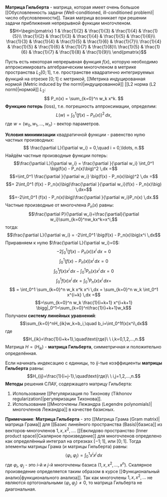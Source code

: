 **Матрица Гильберта** - матрица, которая имеет очень большое [[Обусловленность задачи (Well-conditioned, ill-conditioned problem)|число обусловленности]]. Такая матрица возникает при решении задачи приближения непрерывной функции многочленом.$$H=\begin{pmatrix}
1 & \frac{1}{2} & \frac{1}{3} & \frac{1}{4} & \frac{1}{5}\\
\frac{1}{2} & \frac{1}{3} & \frac{1}{4} & \frac{1}{5} & \frac{1}{6}\\
\frac{1}{3} & \frac{1}{4} & \frac{1}{5} & \frac{1}{6} & \frac{1}{7}\\
\frac{1}{4} & \frac{1}{5} & \frac{1}{6} & \frac{1}{7} & \frac{1}{8}\\
\frac{1}{5} & \frac{1}{6} & \frac{1}{7} & \frac{1}{8} & \frac{1}{9}\\
\end{pmatrix}$$

Пусть есть некоторая непрерывная функция $f(x)$, которую необходимо аппроксимировать алгебраическим многочленом в метрике пространства $L_2[0;1]$, т.е. пространстве квадратично интегрируемых функций на отрезке $[0;1]$ с метрикой, [[Метрика индуцированная нормой (Metric induced by the norm)|индуцированной]] [[L2 норма (L2 norm)|нормой]] $L_2$:$$
P_n(x) = \sum_{k=0}^n w_k x^k.
$$**Функцию потерь** (loss), т.е. погрешность аппроксимации, определим:$$
L(w) = \int_0^1\big(f(x) - P_n(x)\big)^2 \,dx,
$$где $w = (w_0, w_1, \ldots, w_n)$ - вектор параметров. 

**Условия минимизации** квадратичной функции - равенство нулю частных производных:$$
\frac{\partial L}{\partial w_i} = 0,\quad i = 0,\ldots, n.$$Найдём частные производные функции потерь:$$\frac{\partial L}{\partial w_i} = \frac{\partial }{\partial w_i} \int_0^1 \big(f(x) - P_n(x)\big)^2 \,dx =$$$$=\int_0^1 \frac{\partial }{\partial w_i} \big(f(x) - P_n(x)\big)^2 \,dx =$$$$= 2\int_0^1 (f(x) - P_n(x)\big)\frac{\partial }{\partial w_i}(f(x) - P_n(x)\big) \,dx=$$$$=-2\int_0^1 (f(x) - P_n(x)\big)\frac{\partial }{\partial w_i}P_n(x) \,dx.$$
Частные производные от многочлена $P_n(x)$ равны:$$\frac{\partial P}{\partial w_i}=\frac{\partial}{\partial w_i}\sum_{k=0}^nw_kx^k=x^i,$$тогда:$$\frac{\partial L}{\partial w_i} = -2\int_0^1 \big(f(x) - P_n(x)\big)x^i \,dx$$Приравняем к нулю $\frac{\partial L}{\partial w_i}=0$:$$-2\int_0^1 \big(f(x) - P_n(x)\big)x^i \,dx = 0$$$$\int_0^1 \big(f(x) - P_n(x)\big)x^i \,dx = 0$$$$\int_0^1 f(x)x^i \,dx - \int_0^1P_n(x)x^i \,dx = 0$$$$\int_0^1 f(x)x^i \,dx = \int_0^1P_n(x)x^i \,dx = $$$$ = \int_0^1 \sum_{k=0}^n w_k x^k x^i \,dx = \sum_{k=0}^n w_k \int_0^1 x^{i+k} \,dx =$$$$=\sum_{k=0}^n w_k \frac{1}{i+k+1} x^{i+k+1} \bigg|_0^1=\sum_{k=0}^n\frac{1}{i+k+1}w_k$$Получаем **систему линейных уравнений**:$$\sum_{k=0}^nH_{ik}w_k=b_i,\quad b_i=\int_0^1f(x)x^i\,dx$$
где$$H_{ik}=\frac{1}{i+k+1},\quad\text{где}\ \ i,k=0,1,2,...,n.$$Матрица $H=(H_{ik})$ - **матрица Гильберта**, симметричная и положительно определённая. 

Если начинать индексацию с единицы, то $ij$-тые коэффициенты **матрицы Гильберта** равны:$$H_{ij}=\frac{1}{i+j-1},\quad\text{где}\ \ i,j=1,2,...,n.$$**Методы** решения СЛАУ, содержащего матрицу Гильберта:
1. Использование [[Регуляризация по Тихонову (Tikhonov regularization)|регуляризации Тихонова]].
2. Использование [[Многочлены Лежандра (Legendre polynomials)|многочленов Лежандра]] в качестве базисных.

**Примечание**:
**Матрица Гильберта** - это [[Матрица Грама (Gram matrix)|матрица Грама]] для [[Базис линейного пространства (Basis)|базиса]] из векторов-многочленов $1,x,x^2,...$. [[Евклидово пространство (Inner product space)|Скалярное произведение]] для многочленов определено как определённый интеграл на отрезках $[-1;1]$, или $[0;1]$. Тогда элементы матрицы Грама (и матрицы Гильберта) равны:$$\langle\varphi_i,\varphi_j\rangle=\int_0^1 x^i x^j \,dx$$где $\varphi_i$, $\varphi_j$ - это $i$-й и $j$-й многочлены базиса $(1,x,x^2,...,x^n)$. Скалярное произведение определяется таким образом в курсе [[Функциональный анализ|функционального анализа]]. Так как многочлены $1,x,x^2,...$ не являются ортогональными $\langle\varphi_i,\varphi_j\rangle\neq0$, то матрица Гильберта не диагональная.